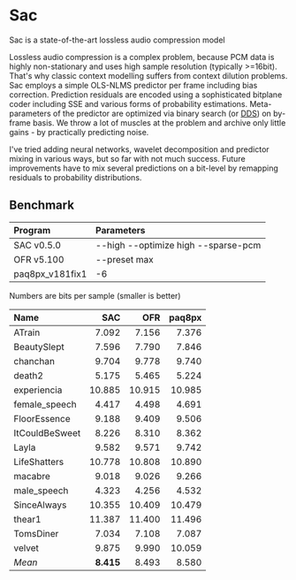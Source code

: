 # Sac
Sac is a state-of-the-art lossless audio compression model

Lossless audio compression is a complex problem, because PCM data is highly non-stationary and uses high sample resolution (typically >=16bit). That's why classic context modelling suffers from context dilution problems. Sac employs a simple OLS-NLMS predictor per frame including bias correction. Prediction residuals are encoded using a sophisticated bitplane coder including SSE and various forms of probability estimations. Meta-parameters of the predictor are optimized via binary search (or [DDS](https://agupubs.onlinelibrary.wiley.com/doi/10.1029/2005WR004723)) on by-frame basis. We throw a lot of muscles at the problem and archive only little gains - by practically predicting noise. 

I've tried adding neural networks, wavelet decomposition and predictor mixing in various ways, but so far with not much success. 
Future improvements have to mix several predictions on a bit-level by remapping residuals to probability distributions. 

## Benchmark
|Program|Parameters|
|:-|:-|
|SAC v0.5.0|--high --optimize high --sparse-pcm|
|OFR v5.100|--preset max|
|paq8px_v181fix1|-6|

Numbers are bits per sample (smaller is better)

| Name  | SAC | OFR | paq8px |
|:---|---:|---:|---:|
|ATrain|7.092|7.156|7.376|
|BeautySlept|7.596|7.790|7.846|
|chanchan|9.704|9.778|9.740|
|death2|5.175|5.465|5.224|
|experiencia|10.885|10.915|10.985|
|female_speech|4.417|4.498|4.691|
|FloorEssence|9.188|9.409|9.506|
|ItCouldBeSweet|8.226|8.310|8.362|
|Layla|9.582|9.571|9.742|
|LifeShatters|10.778|10.808|10.890|
|macabre|9.018|9.026|9.266|
|male_speech|4.323|4.256|4.532|
|SinceAlways|10.355|10.409|10.479|
|thear1|11.387|11.400|11.496|
|TomsDiner|7.034|7.108|7.087|
|velvet|9.875|9.990|10.059|
|*Mean*|**8.415**|8.493|8.580|
